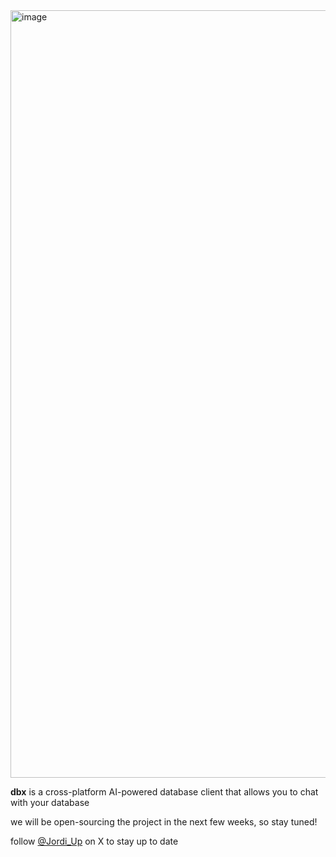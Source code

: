 <img width="1228" alt="image" src="https://github.com/user-attachments/assets/af52fd51-fe8b-4e98-9698-f056f3b80c71">

**dbx** is a cross-platform AI-powered database client that allows you to chat with your database

we will be open-sourcing the project in the next few weeks, so stay tuned!

follow [@Jordi_Up](https://x.com/Jordi_Up) on X to stay up to date

